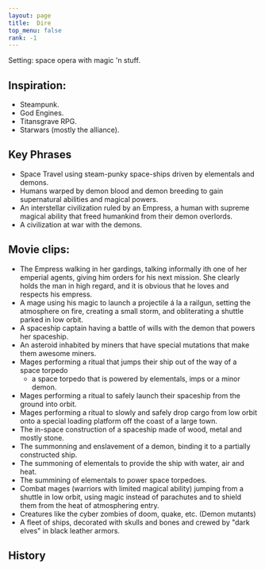 ```yaml
---
layout: page
title:  Dire
top_menu: false
rank: -1
---
```


Setting: space opera with magic 'n stuff.

## Inspiration:
* Steampunk.
* God Engines.
* Titansgrave RPG.
* Starwars (mostly the alliance).


## Key Phrases
* Space Travel using steam-punky space-ships driven by elementals and demons.
* Humans warped by demon blood and demon breeding to gain supernatural abilities
and magical powers.
* An interstellar civilization ruled by an Empress, a human with supreme magical
  ability that freed humankind from their demon overlords.
* A civilization at war with the demons.

## Movie clips:

* The Empress walking in her gardings, talking informally ith one of her emperial agents,
  giving him orders for his next mission. She clearly holds the man in high regard, and
  it is obvious that he loves and respects his empress.
* A mage using his magic to launch a projectile á la a railgun,
  setting the atmosphere on fire, creating a small storm, and obliterating
  a shuttle parked in low orbit.
* A spaceship captain having a battle of wills with the demon that powers her spaceship.
* An asteroid inhabited by miners that have special mutations that make them awesome miners.
* Mages performing a ritual that jumps their ship out of the way of a space torpedo
  - a space torpedo that is powered by elementals, imps or a minor demon.
* Mages performing a ritual to safely launch their spaceship from the ground into orbit.
* Mages performing a ritual to slowly and safely drop cargo from low orbit onto a
  special loading platform off the coast of a large town.
* The in-space construction of a spaceship made of wood, metal and mostly stone.
* The summonning and enslavement of a demon, binding it to a partially constructed ship.
* The summoning of elementals to provide the ship with water, air and heat.
* The summining of elementals to power space torpedoes.
* Combat mages (warriors with limited magical ability) jumping
  from a shuttle in low orbit, using magic instead of parachutes
  and to shield them from the heat of atmosphering entry.
* Creatures like the cyber zombies of doom, quake, etc. (Demon mutants)
* A fleet of ships, decorated with skulls and bones and crewed by "dark elves" in black leather armors.


## History

